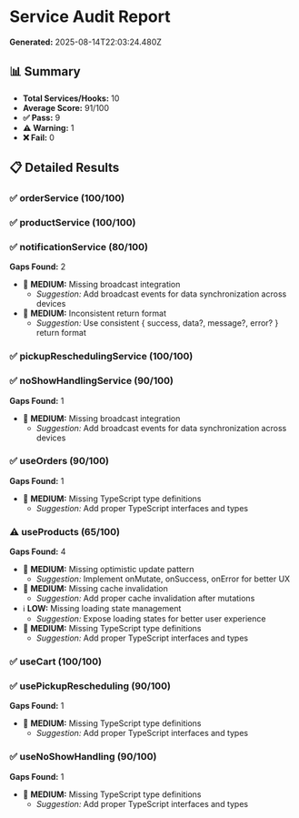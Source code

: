 # Service Audit Report

**Generated:** 2025-08-14T22:03:24.480Z

## 📊 Summary

- **Total Services/Hooks:** 10
- **Average Score:** 91/100
- **✅ Pass:** 9
- **⚠️ Warning:** 1
- **❌ Fail:** 0

## 📋 Detailed Results

### ✅ orderService (100/100)

### ✅ productService (100/100)

### ✅ notificationService (80/100)

**Gaps Found:** 2

- 🔶 **MEDIUM:** Missing broadcast integration
  - *Suggestion:* Add broadcast events for data synchronization across devices
- 🔶 **MEDIUM:** Inconsistent return format
  - *Suggestion:* Use consistent { success, data?, message?, error? } return format

### ✅ pickupReschedulingService (100/100)

### ✅ noShowHandlingService (90/100)

**Gaps Found:** 1

- 🔶 **MEDIUM:** Missing broadcast integration
  - *Suggestion:* Add broadcast events for data synchronization across devices

### ✅ useOrders (90/100)

**Gaps Found:** 1

- 🔶 **MEDIUM:** Missing TypeScript type definitions
  - *Suggestion:* Add proper TypeScript interfaces and types

### ⚠️ useProducts (65/100)

**Gaps Found:** 4

- 🔶 **MEDIUM:** Missing optimistic update pattern
  - *Suggestion:* Implement onMutate, onSuccess, onError for better UX
- 🔶 **MEDIUM:** Missing cache invalidation
  - *Suggestion:* Add proper cache invalidation after mutations
- ℹ️ **LOW:** Missing loading state management
  - *Suggestion:* Expose loading states for better user experience
- 🔶 **MEDIUM:** Missing TypeScript type definitions
  - *Suggestion:* Add proper TypeScript interfaces and types

### ✅ useCart (100/100)

### ✅ usePickupRescheduling (90/100)

**Gaps Found:** 1

- 🔶 **MEDIUM:** Missing TypeScript type definitions
  - *Suggestion:* Add proper TypeScript interfaces and types

### ✅ useNoShowHandling (90/100)

**Gaps Found:** 1

- 🔶 **MEDIUM:** Missing TypeScript type definitions
  - *Suggestion:* Add proper TypeScript interfaces and types

